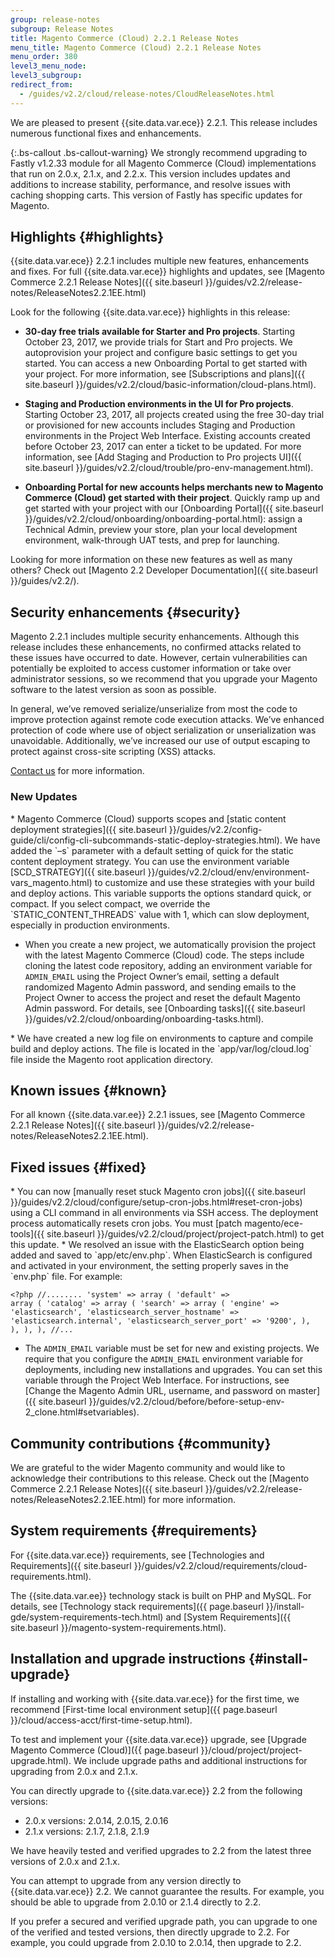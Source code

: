 ```yaml
---
group: release-notes
subgroup: Release Notes
title: Magento Commerce (Cloud) 2.2.1 Release Notes
menu_title: Magento Commerce (Cloud) 2.2.1 Release Notes
menu_order: 380
level3_menu_node:
level3_subgroup:
redirect_from:
  - /guides/v2.2/cloud/release-notes/CloudReleaseNotes.html
---
```


We are pleased to present {{site.data.var.ece}} 2.2.1. This release includes numerous functional fixes and enhancements.

{:.bs-callout .bs-callout-warning}
We strongly recommend upgrading to Fastly v1.2.33 module for all Magento Commerce (Cloud) implementations that run on 2.0.x, 2.1.x, and 2.2.x. This version includes updates and additions to increase stability, performance, and resolve issues with caching shopping carts. This version of Fastly has specific updates for Magento.

## Highlights {#highlights}

{{site.data.var.ece}} 2.2.1 includes multiple new features, enhancements and fixes. For full {{site.data.var.ece}} highlights and updates, see [Magento Commerce 2.2.1 Release Notes]({{ site.baseurl }}/guides/v2.2/release-notes/ReleaseNotes2.2.1EE.html)

Look for the following {{site.data.var.ece}} highlights in this release:

* **30-day free trials available for Starter and Pro projects**. Starting October 23, 2017, we provide trials for Start and Pro projects. We autoprovision your project and configure basic settings to get you started. You can access a new Onboarding Portal to get started with your project. For more information, see [Subscriptions and plans]({{ site.baseurl }}/guides/v2.2/cloud/basic-information/cloud-plans.html).

* **Staging and Production environments in the UI for Pro projects**. Starting October 23, 2017, all projects created using the free 30-day trial or provisioned for new accounts includes Staging and Production environments in the Project Web Interface. Existing accounts created before October 23, 2017 can enter a ticket to be updated. For more information, see [Add Staging and Production to Pro projects UI]({{ site.baseurl }}/guides/v2.2/cloud/trouble/pro-env-management.html).

* **Onboarding Portal for new accounts helps merchants new to Magento Commerce (Cloud) get started with their project**. Quickly ramp up and get started with your project with our [Onboarding Portal]({{ site.baseurl }}/guides/v2.2/cloud/onboarding/onboarding-portal.html): assign a Technical Admin, preview your store, plan your local development environment, walk-through UAT tests, and prep for launching.


Looking for more information on these new features as well as many others? Check out [Magento 2.2 Developer Documentation]({{ site.baseurl }}/guides/v2.2/).

## Security enhancements {#security}

Magento 2.2.1 includes multiple security enhancements. Although this release includes these enhancements, no confirmed attacks related to these issues have occurred to date. However, certain vulnerabilities can potentially be exploited to access customer information or take over administrator sessions, so we recommend that you upgrade your Magento software to the latest version as soon as possible.

In general, we’ve removed serialize/unserialize from most the code to improve protection against remote code execution attacks. We’ve enhanced protection of code where use of object serialization or unserialization was unavoidable.  Additionally, we’ve increased our use of output escaping to protect against cross-site scripting (XSS) attacks.

[Contact us](https://magento.com/company/contact-us) for more information.

### New Updates

<!--- MAGECLOUD-1057 -->* Magento Commerce (Cloud) supports scopes and [static content deployment strategies]({{ site.baseurl }}/guides/v2.2/config-guide/cli/config-cli-subcommands-static-deploy-strategies.html). We have added the `–s` parameter with a default setting of quick for the static content deployment strategy. You can use the environment variable [SCD_STRATEGY]({{ site.baseurl }}/guides/v2.2/cloud/env/environment-vars_magento.html) to customize and use these strategies with your build and deploy actions. This variable supports the options standard quick, or compact. If you select compact, we override the `STATIC_CONTENT_THREADS` value with 1, which can slow deployment, especially in production environments.   


* When you create a new project, we automatically provision the project with the latest Magento Commerce (Cloud) code. The steps include cloning the latest code repository, adding an environment variable for `ADMIN_EMAIL` using the Project Owner’s email, setting a default randomized Magento Admin password, and sending emails to the Project Owner to access the project and reset the default Magento Admin password. For details, see [Onboarding tasks]({{ site.baseurl }}/guides/v2.2/cloud/onboarding/onboarding-tasks.html).

<!--- MAGECLOUD-1014, 1023 -->* We have created a new log file on environments to capture and compile build and deploy actions. The file is located in the `app/var/log/cloud.log` file inside the Magento root application directory.

## Known issues {#known}

For all known {{site.data.var.ee}} 2.2.1  issues, see [Magento Commerce 2.2.1 Release Notes]({{ site.baseurl }}/guides/v2.2/release-notes/ReleaseNotes2.2.1EE.html).

## Fixed issues {#fixed}

<!-- MAGECLOUD-1355 -->* You can now [manually reset stuck Magento cron jobs]({{ site.baseurl }}/guides/v2.2/cloud/configure/setup-cron-jobs.html#reset-cron-jobs) using a CLI command in all environments via SSH access. The deployment process automatically resets cron jobs. You must [patch magento/ece-tools]({{ site.baseurl }}/guides/v2.2/cloud/project/project-patch.html) to get this update.

<!--- MAGECLOUD-1121 -->* We resolved an issue with the ElasticSearch option being added and saved to `app/etc/env.php`. When ElasticSearch is configured and activated in your environment, the setting properly saves in the `env.php` file. For example:  

<code><?php
//........
'system' =>
  array (
    'default' =>
    array (
      'catalog' =>
      array (
        'search' =>
        array (
          'engine' => 'elasticsearch',
          'elasticsearch_server_hostname' => 'elasticsearch.internal',
          'elasticsearch_server_port' => '9200',
        ),
      ),
    ),
  ),
//...
</code>

* The `ADMIN_EMAIL` variable must be set for new and existing projects. We require that you configure the `ADMIN_EMAIL` environment variable for deployments, including new installations and upgrades. You can set this variable through the Project Web Interface.  For instructions, see [Change the Magento Admin URL, username, and password on master]({{ site.baseurl }}/guides/v2.2/cloud/before/before-setup-env-2_clone.html#setvariables).

## Community contributions {#community}

We are grateful to the wider Magento community and would like to acknowledge their contributions to this release. Check out the [Magento Commerce 2.2.1 Release Notes]({{ site.baseurl }}/guides/v2.2/release-notes/ReleaseNotes2.2.1EE.html) for more information.

## System requirements {#requirements}

For {{site.data.var.ece}} requirements, see [Technologies and Requirements]({{ site.baseurl }}/guides/v2.2/cloud/requirements/cloud-requirements.html).

The {{site.data.var.ee}} technology stack is built on PHP and MySQL. For details, see [Technology stack requirements]({{ page.baseurl }}/install-gde/system-requirements-tech.html) and [System Requirements]({{ site.baseurl }}/magento-system-requirements.html).

## Installation and upgrade instructions {#install-upgrade}

If installing and working with {{site.data.var.ece}} for the first time, we recommend [First-time local environment setup]({{ page.baseurl }}/cloud/access-acct/first-time-setup.html).

To test and implement your {{site.data.var.ece}} upgrade, see [Upgrade Magento Commerce (Cloud)]({{ page.baseurl }}/cloud/project/project-upgrade.html). We include upgrade paths and additional instructions for upgrading from 2.0.x and 2.1.x.

You can directly upgrade to {{site.data.var.ece}} 2.2 from the following versions:

* 2.0.x versions: 2.0.14, 2.0.15, 2.0.16
* 2.1.x versions: 2.1.7, 2.1.8, 2.1.9

We have heavily tested and verified upgrades to 2.2 from the latest three versions of 2.0.x and 2.1.x.

You can attempt to upgrade from any version directly to {{site.data.var.ece}} 2.2. We cannot guarantee the results. For example, you should be able to upgrade from 2.0.10 or 2.1.4 directly to 2.2.

If you prefer a secured and verified upgrade path, you can upgrade to one of the verified and tested versions, then directly upgrade to 2.2. For example, you could upgrade from 2.0.10 to 2.0.14, then upgrade to 2.2.
